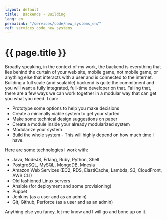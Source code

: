 ```yaml
---
layout: default
title:  Backends - Building
lang: en
permalink: "/services/code/new_systems_en/"
ref: services_code_new_systems
---
```

# {{ page.title }}
Broadly speaking, in the context of my work, the backend is everything that lies behind the curtain of your web site, mobile game, not mobile game, or anything else that interacts with a user and is connected to the internet.
Building a full scale (and scalable) backend is quite the commitment and you will want a fully integrated, full-time developer on that.
Failing that, there are a few ways we can work together in a modular way that can get you what you need. I can:
- Prototype some options to help you make decisions
- Create a minimally viable system to get your started
- Make some technical design suggestions on paper
- Create a module inside your already modularized system
- Modularize your system
- Build the whole system - This will highly depend on how much time I have.

Here are some technologies I work with:
- Java, NodeJS, Erlang, Ruby, Python, Shell
- PostgreSQL, MySQL, MongoDB, Mnesia
- Amazon Web Services (EC2, RDS, ElastiCache, Lambda, S3, CloudFront, AWS CLI)
- Old fashioned Linux servers
- Ansible (for deployment and some provisioning)
- Puppet
- Jenkins (as a user and as an admin)
- Git, Github, Perforce (as a user and as an admin)

Anything else you fancy, let me know and I will go and bone up on it.
